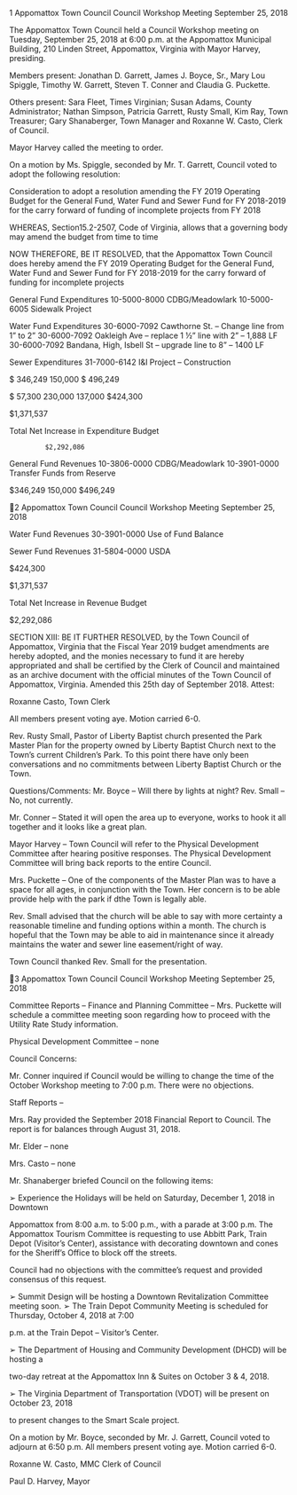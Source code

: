 1  Appomattox Town Council
Council Workshop Meeting
September 25, 2018

The Appomattox Town Council held a Council Workshop meeting on Tuesday, September 25,
2018 at 6:00 p.m. at the Appomattox Municipal Building, 210 Linden Street, Appomattox,
Virginia with Mayor Harvey, presiding.

Members present:  Jonathan D. Garrett, James J. Boyce, Sr., Mary Lou Spiggle, Timothy W.
Garrett, Steven T. Conner and Claudia G. Puckette.

Others present:  Sara Fleet, Times Virginian; Susan Adams, County Administrator; Nathan
Simpson, Patricia Garrett, Rusty Small, Kim Ray, Town Treasurer; Gary Shanaberger, Town
Manager and Roxanne W. Casto, Clerk of Council.

Mayor Harvey called the meeting to order.

On a motion by Ms. Spiggle, seconded by Mr. T. Garrett, Council voted to adopt the following
resolution:

Consideration to adopt a resolution amending the FY 2019 Operating Budget for the General Fund,
Water Fund and Sewer Fund for FY 2018-2019 for the carry forward of funding of incomplete projects
from FY 2018

WHEREAS, Section15.2-2507, Code of Virginia, allows that a governing body may amend the budget
from time to time

NOW THEREFORE, BE IT RESOLVED, that the Appomattox Town Council does hereby amend the FY
2019 Operating Budget for the General Fund, Water Fund and Sewer Fund for FY 2018-2019 for the
carry forward of funding for incomplete projects

General Fund Expenditures
10-5000-8000  CDBG/Meadowlark
10-5000-6005  Sidewalk Project

Water Fund Expenditures
30-6000-7092 Cawthorne St. – Change line from 1” to 2”
30-6000-7092 Oakleigh Ave – replace 1 ½” line with 2” – 1,888 LF
30-6000-7092 Bandana, High, Isbell St – upgrade line to 8” – 1400 LF

Sewer Expenditures
31-7000-6142 I&I Project – Construction

$    346,249
      150,000
  $  496,249

$    57,300
    230,000
   137,000
$424,300

 $1,371,537

Total Net Increase in Expenditure Budget

             $2,292,086

General Fund Revenues
10-3806-0000 CDBG/Meadowlark
10-3901-0000 Transfer Funds from Reserve

$346,249
  150,000
$496,249

2  Appomattox Town Council
Council Workshop Meeting
September 25, 2018

Water Fund Revenues
30-3901-0000 Use of Fund Balance

Sewer Fund Revenues
31-5804-0000 USDA

$424,300

$1,371,537

Total Net Increase in Revenue Budget

$2,292,086

SECTION XIII:
BE IT FURTHER RESOLVED, by the Town Council of Appomattox, Virginia that the Fiscal Year 2019
budget amendments are hereby adopted, and the monies necessary to fund it are hereby appropriated and
shall be certified by the Clerk of Council and maintained as an archive document with the official minutes
of the Town Council of Appomattox, Virginia.
Amended this 25th day of September 2018.
Attest:

Roxanne Casto, Town Clerk

All members present voting aye.  Motion carried 6-0.

Rev. Rusty Small, Pastor of Liberty Baptist church presented the Park Master Plan for the
property owned by Liberty Baptist Church next to the Town’s current Children’s Park.  To this
point there have only been conversations and no commitments between Liberty Baptist Church
or the Town.

Questions/Comments:
Mr. Boyce – Will there by lights at night?
Rev. Small – No, not currently.

Mr. Conner – Stated it will open the area up to everyone, works to hook it all together and it
looks like a great plan.

Mayor Harvey – Town Council will refer to the Physical Development Committee after hearing
positive responses.  The Physical Development Committee will bring back reports to the entire
Council.

Mrs. Puckette – One of the components of the Master Plan was to have a space for all ages, in
conjunction with the Town.  Her concern is to be able provide help with the park if dthe Town is
legally able.

Rev. Small advised that the church will be able to say with more certainty a reasonable timeline
and funding options within a month.  The church is hopeful that the Town may be able to aid in
maintenance since it already maintains the water and sewer line easement/right of way.

Town Council thanked Rev. Small for the presentation.

3  Appomattox Town Council
Council Workshop Meeting
September 25, 2018

Committee Reports –
Finance and Planning Committee – Mrs. Puckette will schedule a committee meeting soon
regarding how to proceed with the Utility Rate Study information.

Physical Development Committee – none

Council Concerns:

Mr. Conner inquired if Council would be willing to change the time of the October Workshop
meeting to 7:00 p.m.  There were no objections.

Staff Reports –

Mrs. Ray provided the September 2018 Financial Report to Council.  The report is for balances
through August 31, 2018.

Mr. Elder – none

Mrs. Casto – none

Mr. Shanaberger briefed Council on the following items:

➢  Experience the Holidays will be held on Saturday, December 1, 2018 in Downtown

Appomattox from 8:00 a.m. to 5:00 p.m., with a parade at 3:00 p.m.  The Appomattox
Tourism Committee is requesting to use Abbitt Park, Train Depot (Visitor’s Center),
assistance with decorating downtown and cones for the Sheriff’s Office to block off the
streets.

Council had no objections with the committee’s request and provided consensus of this
request.

➢  Summit Design will be hosting a Downtown Revitalization Committee meeting soon.
➢  The Train Depot Community Meeting is scheduled for Thursday, October 4, 2018 at 7:00

p.m. at the Train Depot – Visitor’s Center.

➢  The Department of Housing and Community Development (DHCD) will be hosting a

two-day retreat at the Appomattox Inn & Suites on October 3 & 4, 2018.

➢  The Virginia Department of Transportation (VDOT) will be present on October 23, 2018

to present changes to the Smart Scale project.

On a motion by Mr. Boyce, seconded by Mr. J. Garrett, Council voted to adjourn at 6:50 p.m.
All members present voting aye.  Motion carried 6-0.

Roxanne W. Casto, MMC
Clerk of Council

Paul D. Harvey, Mayor

